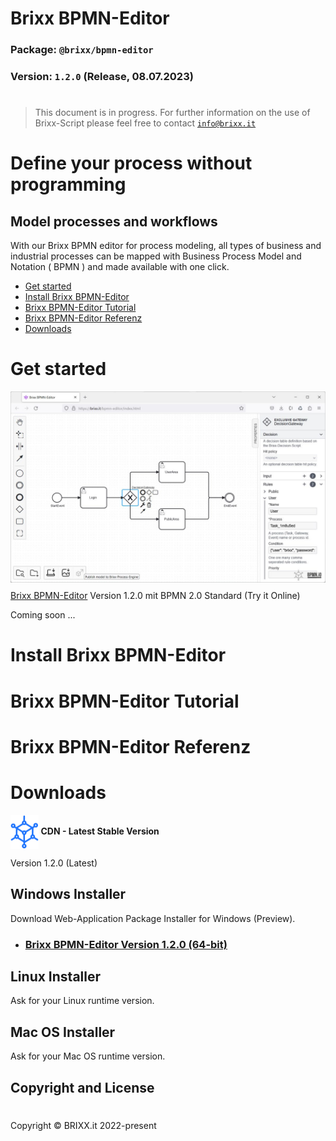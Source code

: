 <link rel="stylesheet" href="https://cdnjs.cloudflare.com/ajax/libs/font-awesome/6.4.0/css/all.min.css" integrity="sha512-iecdLmaskl7CVkqkXNQ/ZH/XLlvWZOJyj7Yy7tcenmpD1ypASozpmT/E0iPtmFIB46ZmdtAc9eNBvH0H/ZpiBw==" crossorigin="anonymous" referrerpolicy="no-referrer" />

# Brixx BPMN-Editor

### Package: `@brixx/bpmn-editor`

### Version: `1.2.0` (Release, 08.07.2023)

#
> This document is in progress. For further information on the use of Brixx-Script please feel free to contact [`info@brixx.it`](info@brixx.it)

# Define your process without programming

## Model processes and workflows

With our Brixx BPMN editor for process modeling, all types of business and industrial processes can be mapped with Business Process Model and Notation ( BPMN ) and made available with one click.

-   [Get started](#getstarted)
-   [Install Brixx BPMN-Editor](#installation)
-   [Brixx BPMN-Editor Tutorial](#tutorial)
-   [Brixx BPMN-Editor Referenz](#reference)
-   [Downloads](#downloads)
  
# <div id='getstarted' /> Get started

<a href="https://brixx.it/bpmn-editor/index.html" target="_blank"><img src="../assets/images/bpmn-sample.jpg"  title="Brixx BPMN-Editor (Try it Online)" alt="Brixx BPMN-Editor (Try it Online)" style="margin-bottom: -5px; width: 600px;" /></a>

<a href="https://brixx.it/bpmn-editor/index.html" target="_blank"  title="Brixx BPMN-Editor (Try it Online)" alt="Brixx BPMN-Editor (Try it Online)">Brixx BPMN-Editor</a> Version 1.2.0 mit BPMN 2.0 Standard (Try it Online) 

Coming soon ...

# <div id='installation' /> Install Brixx BPMN-Editor

# <div id='tutorial' /> Brixx BPMN-Editor Tutorial

# <div id='reference' /> Brixx BPMN-Editor Referenz

# <div id='downloads' /> Downloads

<img src="../assets/images/logo-blue.svg" style="height: 54px; vertical-align: middle;" />
<b>CDN - Latest Stable Version</b><p />

Version 1.2.0 (Latest)

## <i class="fa-brands fa-windows"></i> Windows Installer

Download Web-Application Package Installer for Windows (Preview).

-   ### [Brixx BPMN-Editor Version 1.2.0 (64-bit)](https://brixx.it/@brixx/setup/Brixx-BPMN-Editor-v1.2.0-x64.exe)

## <i class="fa-brands fa-linux"></i> Linux Installer

Ask for your Linux runtime version.

## <i class="fa-brands fa-apple"></i> Mac OS Installer

Ask for your Mac OS runtime version.

## Copyright and License

#

Copyright © BRIXX.it 2022-present